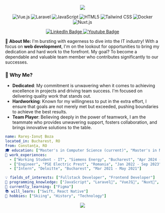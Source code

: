 <p align="center">
  <img src="https://capsule-render.vercel.app/api?type=waving&height=200&color=0:62cff4,100:2c67f2&text=Hello,%20I'm%20Rareș&descAlign=50&reversal=false&textBg=false&fontAlignY=50&descAlignY=56&fontColor=ffffff&descSize=32"/>
</p>
<p align="center">
  <img alt="Vue.js" src="https://img.shields.io/badge/-Vue.js-4FC08D?style=for-the-badge&logo=vue.js&logoColor=white" />
  <img alt="Laravel" src="https://img.shields.io/badge/-Laravel-FF2D20?style=for-the-badge&logo=laravel&logoColor=white" />
  <img alt="JavaScript" src="https://img.shields.io/badge/-JavaScript-F7DF1E?style=for-the-badge&logo=javascript&logoColor=black" />
  <img alt="HTML5" src="https://img.shields.io/badge/-HTML5-E34F26?style=for-the-badge&logo=html5&logoColor=white" />
  <img alt="Tailwind CSS" src="https://img.shields.io/badge/-Tailwind_CSS-06B6D4?style=for-the-badge&logo=tailwind-css&logoColor=white" />
  <img alt="Docker" src="https://img.shields.io/badge/-Docker-2496ED?style=for-the-badge&logo=docker&logoColor=white" />
  <img alt="Nuxt.js" src="https://img.shields.io/badge/-Nuxt.js-00C58E?style=for-the-badge&logo=nuxt.js&logoColor=white" />
</p>


<div id="badges" align="center">
  <a href="https://www.linkedin.com/in/bozarares/">
    <img src="https://img.shields.io/badge/LinkedIn-blue?style=for-the-badge&logo=linkedin&logoColor=white" alt="LinkedIn Badge"/>
  </a>
  <a href="https://www.facebook.com/boza.rares/">
    <img src="https://img.shields.io/badge/Facebook-blue?style=for-the-badge&logo=facebook&logoColor=white" alt="Youtube Badge"/>
  </a>
</div>

🌟 **About Me:**
I'm bursting with eagerness to dive into the IT industry! With a focus on **web development**, I'm on the lookout for opportunities to bring my dedication and hard work to the forefront. My goal? To become a dependable and valuable team member who contributes significantly to our successes.

### 🚀 Why Me?

- **Dedicated**: My commitment is unwavering when it comes to achieving excellence in projects and driving team success. I'm focused on delivering quality work that stands out.
- **Hardworking**: Known for my willingness to put in the extra effort, I ensure that goals are not merely met but exceeded, pushing boundaries to achieve the best results.
- **Team Player**: Believing deeply in the power of teamwork, I am the teammate who provides unwavering support, fosters collaboration, and brings innovative solutions to the table.



```yaml
name: Rareș-Ionuț Boza
located_in: Bucharest, RO
from: Constanța, RO
🎓 education: ["Master's in Computer Science (current)", "Master's in Nuclear Engineering", "Bachelor's in Power Engineering"]
💼 work_experiences:
  - ["Working Student - IT", "Siemens Energy", "Bucharest", "Apr 2024 - Current"]
  - ["Engineer", "PSE Electric Prest", "Romania", "Jan 2022 - Sep 2023"]
  - ["Intern", "Deloitte", "Bucharest", "Mar 2021 - May 2021"]

💡 fields_of_interests: ["Fullstack Developer", "Frontend Developer"]
🔧 programming_knowledge: ["JavaScript", "Laravel🧡", "VueJS💚", "Nuxt💚", "InertiaJS", "Docker", "SQL, PL/SQL", "Git"]
🌱 currently_learning: ["Figma"]
📚 will_learn: ["Swift, React Native"]
🚀 hobbies: ["Skiing", "History", "Technology"]
```

<p align="center">
  <img src="https://capsule-render.vercel.app/api?type=waving&height=100&color=0:62cff4,100:2c67f2&descAlign=50&descAlignY=50&textBg=false&reversal=false&section=footer&fontAlignY=60&fontColor=ffffff"/>
</p>
